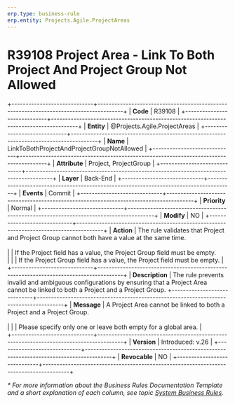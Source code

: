 ```yaml
---
erp.type: business-rule
erp.entity: Projects.Agile.ProjectAreas
---
```

 
 # R39108 Project Area - Link To Both Project And Project Group Not Allowed
 +-----------------------------+---------------------------------------------------------------------------------------+
 | **Code**                    | R39108                                                                                |
 +-----------------------------+---------------------------------------------------------------------------------------+
 | **Entity**                  | @Projects.Agile.ProjectAreas                                                          |
 +-----------------------------+---------------------------------------------------------------------------------------+
 | **Name**                    | LinkToBothProjectAndProjectGroupNotAllowed                                            |
 +-----------------------------+---------------------------------------------------------------------------------------+
 | **Attribute**               | Project, ProjectGroup                                                                 |
 +-----------------------------+---------------------------------------------------------------------------------------+
 | **Layer**                   | Back-End                                                                              |
 +-----------------------------+---------------------------------------------------------------------------------------+
 | **Events**                  | Commit                                                                                |
 +-----------------------------+---------------------------------------------------------------------------------------+
 | **Priority**                | Normal                                                                                |
 +-----------------------------+---------------------------------------------------------------------------------------+
 | **Modify**                  | NO                                                                                    |
 +-----------------------------+---------------------------------------------------------------------------------------+
 | **Action**                  | The rule validates that Project and Project Group cannot both have a value at the same time.<br>        
 |                             | If the Project field has a value, the Project Group field must be empty.<br>          |
 |                             | If the Project Group field has a value, the Project field must be empty.              |
 +-----------------------------+---------------------------------------------------------------------------------------+
 | **Description**             | The rule prevents invalid and ambiguous configurations by ensuring that a Project Area cannot be linked to both a Project and a Project Group. 
 +-----------------------------+---------------------------------------------------------------------------------------+
 | **Message**                 | A Project Area cannot be linked to both a Project and a Project Group.<br></br>       |
 |                             | Please specify only one or leave both empty for a global area.                        |     
 +-----------------------------+---------------------------------------------------------------------------------------+
 | **Version**                 | Introduced: v.26                                                                      |
 +-----------------------------+---------------------------------------------------------------------------------------+
 | **Revocable**               | NO                                                                                    |
 +-----------------------------+---------------------------------------------------------------------------------------+
 
 *\* For more information about the Business Rules Documentation Template and a short explanation of each column, see
 topic [System Business Rules](../templates/template-description-system-business-rules.md).*
